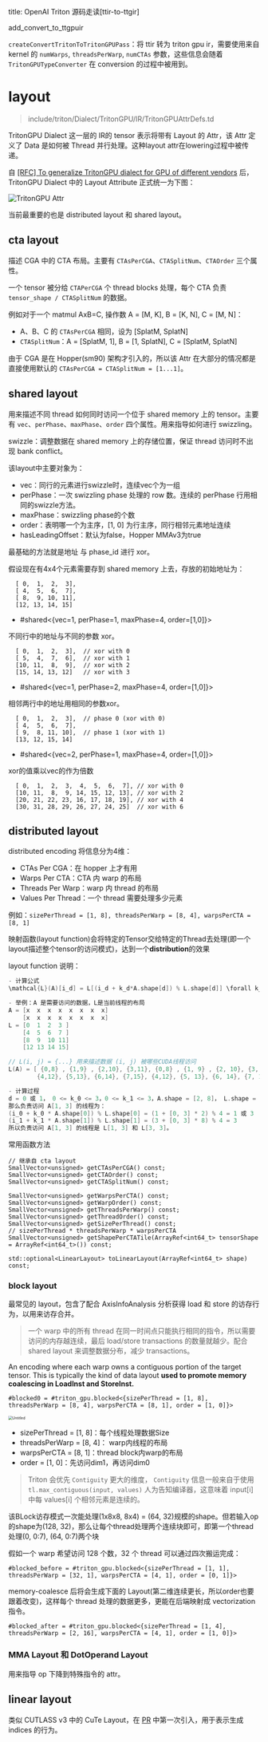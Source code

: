 title: OpenAI Triton 源码走读[ttir-to-ttgir]

add_convert_to_ttgpuir

`createConvertTritonToTritonGPUPass`：将 ttir 转为 triton gpu ir，需要使用来自 kernel 的 `numWarps`, `threadsPerWarp`, `numCTAs` 参数，这些信息会随着 `TritonGPUTypeConverter` 在 conversion 的过程中被用到。

# layout

> include/triton/Dialect/TritonGPU/IR/TritonGPUAttrDefs.td

TritonGPU Dialect 这一层的 IR的 tensor 表示将带有 Layout 的 Attr，该 Attr 定义了 Data 是如何被 Thread 并行处理。这种layout attr在lowering过程中被传递。

自 [[RFC] To generalize TritonGPU dialect for GPU of different vendors](https://github.com/triton-lang/triton/issues/2639) 后， TritonGPU Dialect 中的 Layout Attribute 正式统一为下图：

![TritonGPU Attr](/assets/img/blog/img_triton_pass/layout_attr.png)

当前最重要的也是 distributed layout 和 shared layout。

## cta layout

描述 CGA 中的 CTA 布局。主要有 `CTAsPerCGA`、`CTASplitNum`、`CTAOrder` 三个属性。

一个 tensor 被分给 `CTAPerCGA` 个 thread blocks 处理，每个 CTA 负责 `tensor_shape / CTASplitNum` 的数据。

例如对于一个 matmul AxB=C, 操作数 A = [M, K], B = [K, N], C = [M, N]：

- A、B、C 的 `CTAsPerCGA` 相同，设为 [SplatM, SplatN]
- `CTASplitNum`：A = [SplatM, 1], B = [1, SplatN], C = [SplatM, SplatN]

由于 CGA 是在 Hopper(sm90) 架构才引入的，所以该 Attr 在大部分的情况都是直接使用默认的 `CTAsPerCGA = CTASplitNum = [1...1]`。

## shared layout

用来描述不同 thread 如何同时访问一个位于 shared memory 上的 tensor。主要有 `vec`、`perPhase`、`maxPhase`、`order` 四个属性。用来指导如何进行 swizzling。

swizzle：调整数据在 shared memory 上的存储位置，保证 thread 访问时不出现 bank conflict。

该layout中主要对象为：

- vec：同行的元素进行swizzle时，连续vec个为一组
- perPhase：一次 swizzling phase 处理的 row 数。连续的 perPhase 行用相同的swizzle方法。
- maxPhase：swizzling phase的个数
- order：表明哪一个为主序，[1, 0] 为行主序，同行相邻元素地址连续
- hasLeadingOffset：默认为false，Hopper MMAv3为true

最基础的方法就是地址 与 phase_id 进行 xor。

假设现在有4x4个元素需要存到 shared memory 上去，存放的初始地址为：

```text
  [ 0,  1,  2,  3],
  [ 4,  5,  6,  7],
  [ 8,  9, 10, 11],
  [12, 13, 14, 15]
```

- #shared<{vec=1, perPhase=1, maxPhase=4, order=[1,0]}>

不同行中的地址与不同的参数 xor。

```text
  [ 0,  1,  2,  3],  // xor with 0
  [ 5,  4,  7,  6],  // xor with 1
  [10, 11,  8,  9],  // xor with 2
  [15, 14, 13, 12]   // xor with 3
```

- #shared<{vec=1, perPhase=2, maxPhase=4, order=[1,0]}>

相邻两行中的地址用相同的参数xor。

```text
  [ 0,  1,  2,  3],  // phase 0 (xor with 0)
  [ 4,  5,  6,  7],
  [ 9,  8, 11, 10],  // phase 1 (xor with 1)
  [13, 12, 15, 14]
```

- #shared<{vec=2, perPhase=1, maxPhase=4, order=[1,0]}>

xor的值乘以vec的作为倍数

```text
  [ 0,  1,  2,  3,  4,  5,  6,  7], // xor with 0
  [10, 11,  8,  9, 14, 15, 12, 13], // xor with 2
  [20, 21, 22, 23, 16, 17, 18, 19], // xor with 4
  [30, 31, 28, 29, 26, 27, 24, 25]  // xor with 6
```

<!-- ![swizzled memory](/assets/img/blog/img_triton_survey/swizzled.png) -->

## distributed layout

distributed encoding 将信息分为4维：

- CTAs Per CGA：在 hopper 上才有用
- Warps Per CTA：CTA 内 warp 的布局
- Threads Per Warp：warp 内 thread 的布局
- Values Per Thread：一个 thread 需要处理多少元素

例如：`sizePerThread = [1, 8], threadsPerWarp = [8, 4], warpsPerCTA = [8, 1]`

映射函数(layout function)会将特定的Tensor交给特定的Thread去处理(即一个layout描述整个tensor的访问模式)，达到一个**distribution**的效果

layout function 说明：

```cpp
- 计算公式
\mathcal{L}(A)[i_d] = L[(i_d + k_d*A.shape[d]) % L.shape[d]] \forall k_d such as i_d + k_d*A.shape[d] < L.shape[d]

- 举例：A 是需要访问的数据，L是当前线程的布局
A = [x  x  x  x  x  x  x  x]
    [x  x  x  x  x  x  x  x]
L = [0  1  2  3 ]
    [4  5  6  7 ]
    [8  9  10 11]
    [12 13 14 15]

// L(i, j) = {...} 用来描述数据 (i, j) 被哪些CUDA线程访问
L(A) = [ {0,8} , {1,9} , {2,10}, {3,11}, {0,8} , {1, 9} , {2, 10}, {3, 11},
        {4,12}, {5,13}, {6,14}, {7,15}, {4,12}, {5, 13}, {6, 14}, {7, 15} ]

- 计算过程
d = 0 或 1， 0 <= k_0 <= 3，0 <= k_1 <= 3，A.shape = [2, 8]， L.shape = [4, 4]
那么负责访问 A[1, 3] 的线程为：
(i_0 + k_0 * A.shape[0]) % L.shape[0] = (1 + [0, 3] * 2) % 4 = 1 或 3
(i_1 + k_1 * A.shape[1]) % L.shape[1] = (3 + [0, 3] * 8) % 4 = 3
所以负责访问 A[1, 3] 的线程是 L[1, 3] 和 L[3, 3]。
```

常用函数方法

```text
// 继承自 cta layout
SmallVector<unsigned> getCTAsPerCGA() const;
SmallVector<unsigned> getCTAOrder() const;
SmallVector<unsigned> getCTASplitNum() const;

SmallVector<unsigned> getWarpsPerCTA() const;
SmallVector<unsigned> getWarpOrder() const;
SmallVector<unsigned> getThreadsPerWarp() const;
SmallVector<unsigned> getThreadOrder() const;
SmallVector<unsigned> getSizePerThread() const;
// sizePerThread * threadsPerWarp * warpsPerCTA
SmallVector<unsigned> getShapePerCTATile(ArrayRef<int64_t> tensorShape = ArrayRef<int64_t>()) const;

std::optional<LinearLayout> toLinearLayout(ArrayRef<int64_t> shape) const;
```

### block layout

最常见的 layout，包含了配合 AxisInfoAnalysis 分析获得 load 和 store 的访存行为，以用来访存合并。

> 一个 warp 中的所有 thread 在同一时间点只能执行相同的指令，所以需要访问的内存越连续，最后 load/store transactions 的数量就越少。配合 shared layout 来调整数据分布，减少 transactions。

An encoding where each warp owns a contiguous portion of the target tensor. This is typically the kind of data layout **used to promote memory coalescing in LoadInst and StoreInst.**

`#blocked0 = #triton_gpu.blocked<{sizePerThread = [1, 8], threadsPerWarp = [8, 4], warpsPerCTA = [8, 1], order = [1, 0]}>`

<img src="/assets/img/blog/img_triton_survey/cta_warp_thread.png" alt="Untitled" style="zoom:50%;" />

- sizePerThread = [1, 8]：每个线程处理数据Size
- threadsPerWarp = [8, 4]： warp内线程的布局
- warpsPerCTA = [8, 1]：thread block内warp的布局
- order = [1, 0]：先访问dim1，再访问dim0

> Triton 会优先 `Contiguity` 更大的维度， `Contiguity`  信息一般来自于使用 `tl.max_contiguous(input, values)` 人为告知编译器，这意味着 input[i] 中每 values[i] 个相邻元素是连续的。

该BLock访存模式一次能处理(1x8x8, 8x4) = (64, 32)规模的shape。但若输入op的shape为(128, 32)，那么让每个thread处理两个连续块即可，即第一个thread处理(0, 0:7), (64, 0:7)两个块

假如一个 warp 希望访问 128 个数，32 个 thread 可以通过四次搬运完成：

```text
#blocked_before = #triton_gpu.blocked<{sizePerThread = [1, 1], threadsPerWarp = [32, 1], warpsPerCTA = [4, 1], order = [0, 1]}>
```

memory-coalesce 后将会生成下面的 Layout(第二维连续更长，所以order也要跟着改变)，这样每个 thread 处理的数据更多，更能在后端映射成 vectorization 指令。

```text
#blocked_after = #triton_gpu.blocked<{sizePerThread = [1, 4], threadsPerWarp = [2, 16], warpsPerCTA = [4, 1], order = [1, 0]}>
```

### MMA Layout 和 DotOperand Layout

用来指导 op 下降到特殊指令的 attr。



## linear layout

类似 CUTLASS v3 中的 CuTe Layout，在 [PR](https://github.com/triton-lang/triton/pull/3794) 中第一次引入，用于表示生成 indices 的行为。
